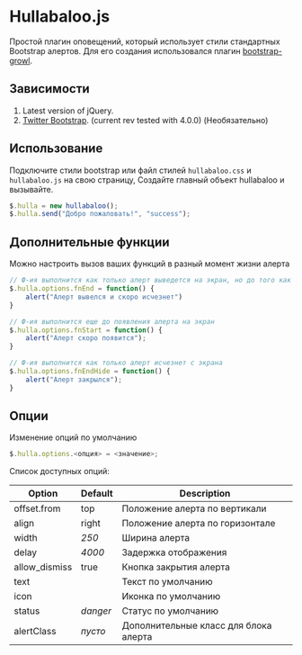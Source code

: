 # Hullabaloo.js

Простой плагин оповещений, который использует стили стандартных Bootstrap алертов.
Для его создания использовался плагин [bootstrap-growl](https://github.com/ifightcrime/bootstrap-growl).

## Зависимости

1. Latest version of jQuery.
2. [Twitter Bootstrap](http://twitter.github.com/bootstrap/index.html). (current rev tested with 4.0.0) (Необязательно)

## Использование

Подключите стили bootstrap или файл стилей `hullabaloo.css` и `hullabaloo.js` на свою страницу, Создайте главный объект hullabaloo и вызывайте.

```javascript
$.hulla = new hullabaloo();
$.hulla.send("Добро пожаловать!", "success");
```

## Дополнительные функции

Можно настроить вызов ваших функций в разный момент жизни алерта

```javascript
// Ф-ия выполнится как только алерт выведется на экран, но до того как он исчезнет
$.hulla.options.fnEnd = function() {
    alert("Алерт вывелся и скоро исчезнет")
}

// Ф-ия выполнится еще до появления алерта на экран
$.hulla.options.fnStart = function() {
    alert("Алерт скоро появится");
}

// Ф-ия выполнится как только алерт исчезнет с экрана
$.hulla.options.fnEndHide = function() {
    alert("Алерт закрылся");
}
```

## Опции

Изменение опций по умолчанию

```javascript
$.hulla.options.<опция> = <значение>;
```

Список доступных опций:

| Option        | Default  | Description |
| ------------- | -------- | ----------- |
| offset.from   | top      | Положение алерта по вертикали |
| align         | right    | Положение алерта по горизонтале |
| width         | _250_    | Ширина алерта |
| delay         | _4000_   | Задержка отображения |
| allow_dismiss | true     | Кнопка закрытия алерта |
| text          |          | Текст по умолчанию |
| icon          |          | Иконка по умолчанию |
| status        | _danger_ | Статус по умолчанию |
| alertClass    | _пусто_  | Дополнительные класс для блока алерта |
